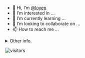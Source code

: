 - 👋 Hi, I’m [@loyep](https://github.com/loyep)
- 👀 I’m interested in ...
- 🌱 I’m currently learning ...
- 💞️ I’m looking to collaborate on ...
- 📫 How to reach me ...

<details>
  <summary>Other info.</summary>
  <br>

<!--START_SECTION:waka-->

```text
Vue.js       5 hrs 35 mins   █████████████████████░░░░   84.23 %
TypeScript   37 mins         ██▒░░░░░░░░░░░░░░░░░░░░░░   09.39 %
JSON         14 mins         █░░░░░░░░░░░░░░░░░░░░░░░░   03.68 %
JavaScript   5 mins          ▒░░░░░░░░░░░░░░░░░░░░░░░░   01.47 %
SCSS         2 mins          ▒░░░░░░░░░░░░░░░░░░░░░░░░   00.70 %
```

<!--END_SECTION:waka-->

</details>

![visitors](https://visitor-badge.glitch.me/badge?page_id=loyep.loyep)
